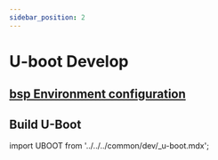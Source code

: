 ```yaml
---
sidebar_position: 2
---
```


# U-boot Develop

## [bsp Environment configuration](https://radxa-repo.github.io/bsp/)

## Build U-Boot

import UBOOT from '../../../common/dev/\_u-boot.mdx';

<UBOOT model="Radxa ROCK 3A" profile="latest" product="rock-3a"/>
